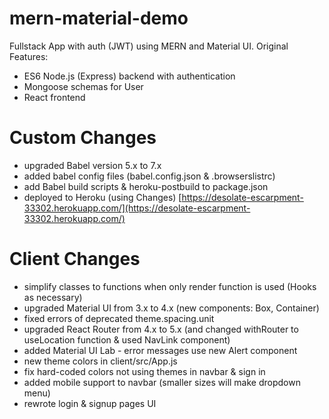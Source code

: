 # mern-material-demo
Fullstack App with auth (JWT) using MERN and Material UI.
Original Features:
- ES6 Node.js (Express) backend with authentication
- Mongoose schemas for User
- React frontend

# Custom Changes
- upgraded Babel version 5.x to 7.x
- added babel config files (babel.config.json & .browserslistrc)
- add Babel build scripts & heroku-postbuild to package.json
- deployed to Heroku (using Changes) [https://desolate-escarpment-33302.herokuapp.com/](https://desolate-escarpment-33302.herokuapp.com/)

# Client Changes
- simplify classes to functions when only render function is used (Hooks as necessary)
- upgraded Material UI from 3.x to 4.x (new components: Box, Container)
- fixed errors of deprecated theme.spacing.unit
- upgraded React Router from 4.x to 5.x (and changed withRouter to useLocation function & used NavLink component)
- added Material UI Lab - error messages use new Alert component
- new theme colors in client/src/App.js
- fix hard-coded colors not using themes in navbar & sign in
- added mobile support to navbar (smaller sizes will make dropdown menu)
- rewrote login & signup pages UI
